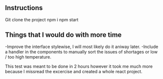 ## Instructions 

Git clone the project
npm i
npm start

## Things that I would do with more time

-Improve the interface stylewise, I will most likely do it aniway later.
-Include a handler in the components to manually sort the issues of shortages or low / too high temperature.

This test was meant to be done in 2 hours however it took me much more because I missread the excercise and created a whole react project.



